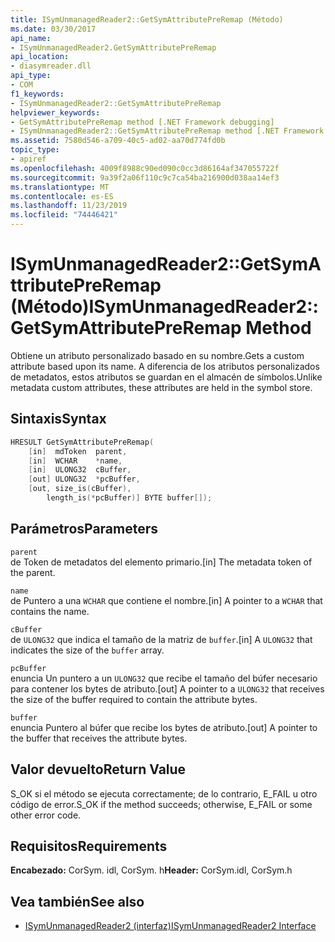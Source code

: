```yaml
---
title: ISymUnmanagedReader2::GetSymAttributePreRemap (Método)
ms.date: 03/30/2017
api_name:
- ISymUnmanagedReader2.GetSymAttributePreRemap
api_location:
- diasymreader.dll
api_type:
- COM
f1_keywords:
- ISymUnmanagedReader2::GetSymAttributePreRemap
helpviewer_keywords:
- GetSymAttributePreRemap method [.NET Framework debugging]
- ISymUnmanagedReader2::GetSymAttributePreRemap method [.NET Framework debugging]
ms.assetid: 7580d546-a709-40c5-ad02-aa70d774fd0b
topic_type:
- apiref
ms.openlocfilehash: 4009f8988c90ed090c0cc3d86164af347055722f
ms.sourcegitcommit: 9a39f2a06f110c9c7ca54ba216900d038aa14ef3
ms.translationtype: MT
ms.contentlocale: es-ES
ms.lasthandoff: 11/23/2019
ms.locfileid: "74446421"
---
```

# <a name="isymunmanagedreader2getsymattributepreremap-method"></a><span data-ttu-id="13ba6-102">ISymUnmanagedReader2::GetSymAttributePreRemap (Método)</span><span class="sxs-lookup"><span data-stu-id="13ba6-102">ISymUnmanagedReader2::GetSymAttributePreRemap Method</span></span>
<span data-ttu-id="13ba6-103">Obtiene un atributo personalizado basado en su nombre.</span><span class="sxs-lookup"><span data-stu-id="13ba6-103">Gets a custom attribute based upon its name.</span></span> <span data-ttu-id="13ba6-104">A diferencia de los atributos personalizados de metadatos, estos atributos se guardan en el almacén de símbolos.</span><span class="sxs-lookup"><span data-stu-id="13ba6-104">Unlike metadata custom attributes, these attributes are held in the symbol store.</span></span>  
  
## <a name="syntax"></a><span data-ttu-id="13ba6-105">Sintaxis</span><span class="sxs-lookup"><span data-stu-id="13ba6-105">Syntax</span></span>  
  
```cpp  
HRESULT GetSymAttributePreRemap(  
    [in]  mdToken  parent,  
    [in]  WCHAR    *name,  
    [in]  ULONG32  cBuffer,  
    [out] ULONG32  *pcBuffer,  
    [out, size_is(cBuffer),  
        length_is(*pcBuffer)] BYTE buffer[]);  
```  
  
## <a name="parameters"></a><span data-ttu-id="13ba6-106">Parámetros</span><span class="sxs-lookup"><span data-stu-id="13ba6-106">Parameters</span></span>  
 `parent`  
 <span data-ttu-id="13ba6-107">de Token de metadatos del elemento primario.</span><span class="sxs-lookup"><span data-stu-id="13ba6-107">[in] The metadata token of the parent.</span></span>  
  
 `name`  
 <span data-ttu-id="13ba6-108">de Puntero a una `WCHAR` que contiene el nombre.</span><span class="sxs-lookup"><span data-stu-id="13ba6-108">[in] A pointer to a `WCHAR` that contains the name.</span></span>  
  
 `cBuffer`  
 <span data-ttu-id="13ba6-109">de `ULONG32` que indica el tamaño de la matriz de `buffer`.</span><span class="sxs-lookup"><span data-stu-id="13ba6-109">[in] A `ULONG32` that indicates the size of the `buffer` array.</span></span>  
  
 `pcBuffer`  
 <span data-ttu-id="13ba6-110">enuncia Un puntero a un `ULONG32` que recibe el tamaño del búfer necesario para contener los bytes de atributo.</span><span class="sxs-lookup"><span data-stu-id="13ba6-110">[out] A pointer to a `ULONG32` that receives the size of the buffer required to contain the attribute bytes.</span></span>  
  
 `buffer`  
 <span data-ttu-id="13ba6-111">enuncia Puntero al búfer que recibe los bytes de atributo.</span><span class="sxs-lookup"><span data-stu-id="13ba6-111">[out] A pointer to the buffer that receives the attribute bytes.</span></span>  
  
## <a name="return-value"></a><span data-ttu-id="13ba6-112">Valor devuelto</span><span class="sxs-lookup"><span data-stu-id="13ba6-112">Return Value</span></span>  
 <span data-ttu-id="13ba6-113">S_OK si el método se ejecuta correctamente; de lo contrario, E_FAIL u otro código de error.</span><span class="sxs-lookup"><span data-stu-id="13ba6-113">S_OK if the method succeeds; otherwise, E_FAIL or some other error code.</span></span>  
  
## <a name="requirements"></a><span data-ttu-id="13ba6-114">Requisitos</span><span class="sxs-lookup"><span data-stu-id="13ba6-114">Requirements</span></span>  
 <span data-ttu-id="13ba6-115">**Encabezado:** CorSym. idl, CorSym. h</span><span class="sxs-lookup"><span data-stu-id="13ba6-115">**Header:** CorSym.idl, CorSym.h</span></span>  
  
## <a name="see-also"></a><span data-ttu-id="13ba6-116">Vea también</span><span class="sxs-lookup"><span data-stu-id="13ba6-116">See also</span></span>

- [<span data-ttu-id="13ba6-117">ISymUnmanagedReader2 (interfaz)</span><span class="sxs-lookup"><span data-stu-id="13ba6-117">ISymUnmanagedReader2 Interface</span></span>](../../../../docs/framework/unmanaged-api/diagnostics/isymunmanagedreader2-interface.md)
